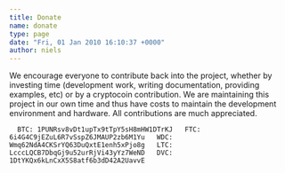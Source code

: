 ```yaml
---
title: Donate
name: donate
type: page
date: "Fri, 01 Jan 2010 16:10:37 +0000"
author: niels
---
```

We encourage everyone to contribute back into the project, whether by investing time (development work, writing documentation, providing examples, etc) or by a cryptocoin contribution. We are maintaining this project in our own time and thus have costs to maintain the development environment and hardware. All contributions are much appreciated.  

`  
BTC: 1PUNRsv8vDt1upTx9tTpY5sH8mHW1DTrKJ  
FTC: 6i4G4C9jEZuL6R7vSspZ6JMAUP2zb6M1Yu  
WDC: Wmq62NdA4CKSrYQ63DuQxtE1enh5xPjo8g  
LTC: LcccLQCB7DbqGj9u52urRjVi43yYz7WeND  
DVC: 1DtYKQx6kLnCxX5S8atf6b3dD42A2UavvE  
`  


<script src="http://coinwidget.com/widget/coin.js"></script>  
<script>  
CoinWidgetCom.go({  
wallet_address: "1PUNRsv8vDt1upTx9tTpY5sH8mHW1DTrKJ"  
, currency: "bitcoin"  
, counter: "hide"  
, alignment: "bl"  
, qrcode: true  
, auto_show: false  
, lbl_button: "Donate"  
, lbl_address: "Bitcoin Address:"  
, lbl_count: "donations"  
, lbl_amount: "BTC"  
, auto_show: false  
});  
</script>  


<script>  
CoinWidgetCom.go({  
wallet_address: "LS5Mn31DdVZZZtkMD7PCoVCvsbdEVGpgyZ"  
, currency: "litecoin"  
, counter: "count"  
, alignment: "bl"  
, qrcode: true  
, auto_show: false  
, lbl_button: "Donate"  
, lbl_address: "Litecoin Address:"  
, lbl_count: "donations"  
, lbl_amount: "LTC"  
});  
</script>